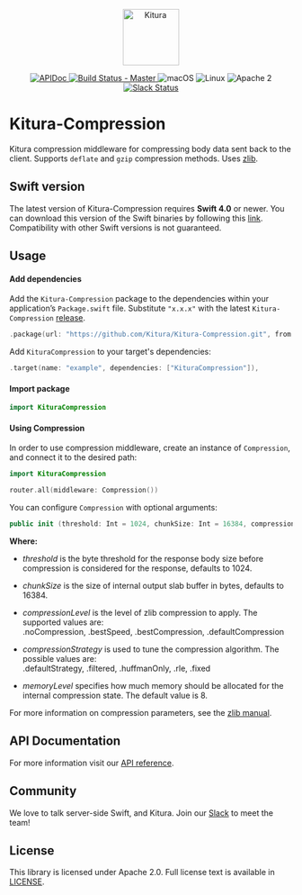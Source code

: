 <p align="center">
    <a href="http://kitura.io/">
        <img src="https://raw.githubusercontent.com/Kitura/Kitura/master/Sources/Kitura/resources/kitura-bird.svg?sanitize=true" height="100" alt="Kitura">
    </a>
</p>


<p align="center">
    <a href="https://kitura.github.io/Kitura-Compression/index.html">
    <img src="https://img.shields.io/badge/apidoc-KituraCompression-1FBCE4.svg?style=flat" alt="APIDoc">
    </a>
    <a href="https://travis-ci.org/Kitura/Kitura-Compression">
    <img src="https://travis-ci.org/Kitura/Kitura-Compression.svg?branch=master" alt="Build Status - Master">
    </a>
    <img src="https://img.shields.io/badge/os-macOS-green.svg?style=flat" alt="macOS">
    <img src="https://img.shields.io/badge/os-linux-green.svg?style=flat" alt="Linux">
    <img src="https://img.shields.io/badge/license-Apache2-blue.svg?style=flat" alt="Apache 2">
    <a href="http://swift-at-ibm-slack.mybluemix.net/">
    <img src="http://swift-at-ibm-slack.mybluemix.net/badge.svg" alt="Slack Status">
    </a>
</p>

# Kitura-Compression

Kitura compression middleware for compressing body data sent back to the client. Supports `deflate` and `gzip` compression methods. Uses [zlib](http://zlib.net/).

## Swift version
The latest version of Kitura-Compression requires **Swift 4.0** or newer. You can download this version of the Swift binaries by following this [link](https://swift.org/download/). Compatibility with other Swift versions is not guaranteed.

## Usage

#### Add dependencies

Add the `Kitura-Compression` package to the dependencies within your application’s `Package.swift` file. Substitute `"x.x.x"` with the latest `Kitura-Compression` [release](https://github.com/Kitura/Kitura-Compression/releases).

```swift
.package(url: "https://github.com/Kitura/Kitura-Compression.git", from: "x.x.x")
```

Add `KituraCompression` to your target's dependencies:

```swift
.target(name: "example", dependencies: ["KituraCompression"]),
```

#### Import package

```swift
import KituraCompression
```

#### Using Compression

In order to use compression middleware, create an instance of `Compression`, and connect it to the desired path:

```swift
import KituraCompression

router.all(middleware: Compression())
```
You can configure `Compression` with optional arguments:
```swift
public init (threshold: Int = 1024, chunkSize: Int = 16384, compressionLevel: CompressionLevel = CompressionLevel.defaultCompression, compressionStrategy: CompressionStrategy = CompressionStrategy.defaultStrategy, memoryLevel: Int32 = 8)
```
**Where:**
   - *threshold* is the byte threshold for the response body size before compression is considered for the response, defaults to 1024.

   - *chunkSize* is the size of internal output slab buffer in bytes, defaults to 16384.

   - *compressionLevel* is the level of zlib compression to apply. The supported values are:  
   .noCompression, .bestSpeed, .bestCompression, .defaultCompression

   - *compressionStrategy* is used to tune the compression algorithm. The possible values are:  
   .defaultStrategy, .filtered, .huffmanOnly, .rle, .fixed
   - *memoryLevel* specifies how much memory should be allocated
   for the internal compression state. The default value is 8.

For more information on compression parameters, see the [zlib manual](http://www.zlib.net/manual.html).

## API Documentation
For more information visit our [API reference](https://kitura.github.io/Kitura-Compression/index.html).

## Community

We love to talk server-side Swift, and Kitura. Join our [Slack](http://swift-at-ibm-slack.mybluemix.net/) to meet the team!

## License
This library is licensed under Apache 2.0. Full license text is available in [LICENSE](https://github.com/Kitura/Kitura-Compression/blob/master/LICENSE.txt).
